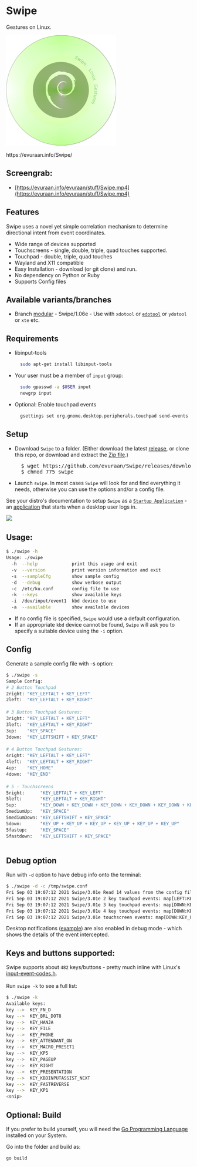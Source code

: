 # Swipe
Gestures on Linux. 

![Swipe](./images/Swipe_300x300.png)
<p>https://evuraan.info/Swipe/ 
 
## Screengrab:
-  [https://evuraan.info/evuraan/stuff/Swipe.mp4](https://evuraan.info/evuraan/stuff/Swipe.mp4) 
 
## Features
Swipe uses a novel yet simple correlation mechanism to determine directional intent from event coordinates.
- Wide range of devices supported 
- Touchscreens - single, double, triple, quad touches supported. 
- Touchpad - double, triple, quad touches 
- Wayland and X11 compatible
- Easy Installation - download (or git clone) and run. 
- No dependency on Python or Ruby
- Supports Config files
## Available variants/branches 
- Branch [modular](https://github.com/evuraan/Swipe/tree/modular) - Swipe/1.06e - Use with `xdotool` or [`edotool`](https://github.com/evuraan/edotool) or `ydotool` or `xte` etc. 
 
## Requirements 
- libinput-tools  
  ```bash 
    sudo apt-get install libinput-tools 
   ```
- Your user must be a member of `input` group:
  ```bash 
    sudo gpasswd -a $USER input
    newgrp input
    ```
- Optional: Enable touchpad events
  ```bash
    gsettings set org.gnome.desktop.peripherals.touchpad send-events enabled
     ```
## Setup
- Download `Swipe` to a folder. (Either download the latest [release](https://github.com/evuraan/Swipe/releases/download/3.01e/swipe), or clone this repo, or download and extract the <a href="https://github.com/evuraan/Swipe/archive/refs/heads/main.zip">Zip file</a>.)
	<pre>
	$ wget https://github.com/evuraan/Swipe/releases/download/3.01e/swipe -O swipe 
	$ chmod 775 swipe </pre>
- Launch `swipe`. In most cases `Swipe` will look for and find everything it needs, otherwise you can use the options and/or a config file.

See your distro's documentation to setup `Swipe` as a [`Startup Application`](./images/Startup.png) - an [application](./images/Startup.png) that starts when a desktop user logs in. 

<img src="./images/Startup.png"  width='300'>

## Usage:

```bash
$ ./swipe -h
Usage: ./swipe
  -h  --help             print this usage and exit
  -v  --version          print version information and exit
  -s  --sampleCfg        show sample config
  -d  --debug            show verbose output
  -c  /etc/ku.conf       config file to use 
  -k  --keys             show available keys
  -i  /dev/input/event1  kbd device to use
  -a  --available        show available devices
```
- If no config file is specified, `Swipe` would use a default configuration. 
- If an appropriate `kbd` device cannot be found, `Swipe` will ask you to specify a suitable device using the `-i` option.

## Config
Generate a sample config file with  -s option:

```bash
$ ./swipe -s
Sample Config: 
# 2 Button Touchpad 
2right: "KEY_LEFTALT + KEY_LEFT"
2left:  "KEY_LEFTALT + KEY_RIGHT"

# 3 Button Touchpad Gestures:
3right: "KEY_LEFTALT + KEY_LEFT"
3left:  "KEY_LEFTALT + KEY_RIGHT"
3up:    "KEY_SPACE"
3down:  "KEY_LEFTSHIFT + KEY_SPACE"

# 4 Button Touchpad Gestures:
4right: "KEY_LEFTALT + KEY_LEFT"
4left:  "KEY_LEFTALT + KEY_RIGHT"
4up:    "KEY_HOME"
4down:  "KEY_END"

# 5 - Touchscreens
5right:      "KEY_LEFTALT + KEY_LEFT"
5left:       "KEY_LEFTALT + KEY_RIGHT"
5up:         "KEY_DOWN + KEY_DOWN + KEY_DOWN + KEY_DOWN + KEY_DOWN + KEY_DOWN"
5mediumUp:   "KEY_SPACE"
5mediumDown: "KEY_LEFTSHIFT + KEY_SPACE"
5down:       "KEY_UP + KEY_UP + KEY_UP + KEY_UP + KEY_UP + KEY_UP"
5fastup:     "KEY_SPACE"
5fastdown:   "KEY_LEFTSHIFT + KEY_SPACE"
	
```
## Debug option
Run with `-d` option to have debug info onto the terminal:
```bash
$ ./swipe -d -c /tmp/swipe.conf 
Fri Sep 03 19:07:12 2021 Swipe/3.01e Read 14 values from the config file
Fri Sep 03 19:07:12 2021 Swipe/3.01e 2 key touchpad events: map[LEFT:KEY_LEFTALT + KEY_RIGHT RIGHT:KEY_RIGHTALT + KEY_LEFT]
Fri Sep 03 19:07:12 2021 Swipe/3.01e 3 key touchpad events: map[DOWN:KEY_LEFTSHIFT + KEY_SPACE LEFT:KEY_LEFTALT + KEY_RIGHT RIGHT:KEY_LEFTALT + KEY_LEFT UP:KEY_SPACE]
Fri Sep 03 19:07:12 2021 Swipe/3.01e 4 key touchpad events: map[DOWN:KEY_END LEFT:KEY_LEFTALT + KEY_RIGHT RIGHT:KEY_LEFTALT + KEY_LEFT UP:KEY_HOME]
Fri Sep 03 19:07:12 2021 Swipe/3.01e touchscreen events: map[DOWN:KEY_UP + KEY_UP + KEY_UP + KEY_UP + KEY_UP + KEY_UP LEFT:KEY_LEFTALT + KEY_RIGHT RIGHT:KEY_LEFTALT + KEY_LEFT UP:KEY_DOWN + KEY_DOWN + KEY_DOWN + KEY_DOWN + KEY_DOWN + KEY_DOWN]
```
Desktop notifications ([example](./images/Debug.png)) are also enabled in debug mode - which shows the details of the event intercepted. 

## Keys and buttons supported:
Swipe supports about `482` keys/buttons - pretty much inline with Linux's [input-event-codes.h](https://github.com/torvalds/linux/blob/master/include/uapi/linux/input-event-codes.h). <br>  
Run `swipe -k` to see a full list:
```bash
$ ./swipe -k
Available keys:
key -->  KEY_FN_D
key -->  KEY_BRL_DOT8
key -->  KEY_HANJA
key -->  KEY_FILE
key -->  KEY_PHONE
key -->  KEY_ATTENDANT_ON
key -->  KEY_MACRO_PRESET1
key -->  KEY_KP5
key -->  KEY_PAGEUP
key -->  KEY_RIGHT
key -->  KEY_PRESENTATION
key -->  KEY_KBDINPUTASSIST_NEXT
key -->  KEY_FASTREVERSE
key -->  KEY_KP1
<snip>  
```

## Optional: Build 
If you prefer to build yourself, you will need the [Go Programming Language](https://golang.org/dl/) installed on your System. 

Go into the folder and build as: 
``` 
go build
```
